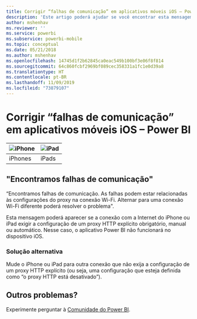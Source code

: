 ```yaml
---
title: Corrigir “falhas de comunicação” em aplicativos móveis iOS – Power BI
description: 'Este artigo poderá ajudar se você encontrar esta mensagem: “Encontramos falhas de comunicação. As falhas podem estar relacionadas às configurações de proxy na sua conexão Wi-Fi.”'
author: mshenhav
ms.reviewer: ''
ms.service: powerbi
ms.subservice: powerbi-mobile
ms.topic: conceptual
ms.date: 05/21/2018
ms.author: mshenhav
ms.openlocfilehash: 14745d1f2b62845ca0eac549b100bf3e06f8f814
ms.sourcegitcommit: 64c860fcbf2969bf089cec358331a1fc1e0d39a8
ms.translationtype: HT
ms.contentlocale: pt-BR
ms.lasthandoff: 11/09/2019
ms.locfileid: "73879107"
---
```

# <a name="fixing-communication-failures-in-ios-mobile-apps---power-bi"></a>Corrigir “falhas de comunicação” em aplicativos móveis iOS – Power BI

| ![iPhone](./media/mobile-known-issues-with-the-iphone-app/iphone-logo-50-px.png) | ![iPad](./media/mobile-known-issues-with-the-iphone-app/ipad-logo-50-px.png) |
|:--- |:--- |
| iPhones |iPads |

## <a name="we-encountered-communication-failures"></a>"Encontramos falhas de comunicação"
“Encontramos falhas de comunicação. As falhas podem estar relacionadas às configurações do proxy na conexão Wi-Fi. Alternar para uma conexão Wi-Fi diferente poderá resolver o problema".

Esta mensagem poderá aparecer se a conexão com a Internet do iPhone ou iPad exigir a configuração de um proxy HTTP explícito obrigatório, manual ou automático. Nesse caso, o aplicativo Power BI não funcionará no dispositivo iOS.

### <a name="workaround"></a>Solução alternativa
Mude o iPhone ou iPad para outra conexão que não exija a configuração de um proxy HTTP explícito (ou seja, uma configuração que esteja definida como “o proxy HTTP está desativado”).

## <a name="other-issues"></a>Outros problemas?
Experimente perguntar à [Comunidade do Power BI](https://community.powerbi.com/).

